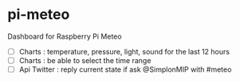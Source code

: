 # pi-meteo
Dashboard for Raspberry Pi Meteo

* [ ] Charts : temperature, pressure, light, sound for the last 12 hours
* [ ] Charts : be able to select the time range
* [ ] Api Twitter : reply current state if ask @SimplonMIP with #meteo
